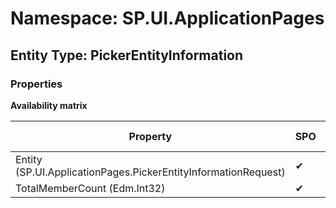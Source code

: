 # Namespace: SP.UI.ApplicationPages
## Entity Type: PickerEntityInformation

### Properties

**Availability matrix**

Property | SPO | SP 2019 | SP 2016 | SP 2013
----------|-----|---------|---------|--------
Entity (SP.UI.ApplicationPages.PickerEntityInformationRequest) | ✔ | ✔ | ✖ | ✖
TotalMemberCount (Edm.Int32) | ✔ | ✔ | ✖ | ✖

